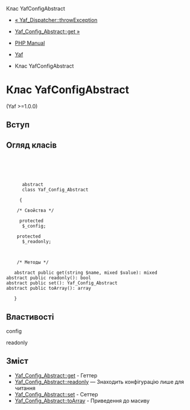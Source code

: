 Клас YafConfigAbstract

-   [« Yaf\_Dispatcher::throwException](yaf-dispatcher.throwexception.html)
    
-   [Yaf\_Config\_Abstract::get »](yaf-config-abstract.get.html)
    
-   [PHP Manual](index.html)
    
-   [Yaf](book.yaf.html)
    
-   Клас YafConfigAbstract
    

# Клас YafConfigAbstract

(Yaf >=1.0.0)

## Вступ

## Огляд класів

```classsynopsis


    
    
     
      abstract
      class Yaf_Config_Abstract
     
     {
    
    /* Свойства */
    
     protected
      $_config;

    protected
      $_readonly;



    /* Методы */
    
   abstract public get(string $name, mixed $value): mixed
abstract public readonly(): bool
abstract public set(): Yaf_Config_Abstract
abstract public toArray(): array

   }
```

## Властивості

config

readonly

## Зміст

-   [Yaf\_Config\_Abstract::get](yaf-config-abstract.get.html) - Геттер
-   [Yaf\_Config\_Abstract::readonly](yaf-config-abstract.readonly.html) — Знаходить конфігурацію лише для читання
-   [Yaf\_Config\_Abstract::set](yaf-config-abstract.set.html) - Сеттер
-   [Yaf\_Config\_Abstract::toArray](yaf-config-abstract.toarray.html) - Приведення до масиву